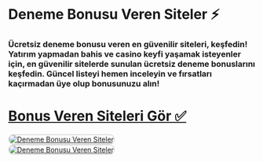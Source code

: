 # Deneme Bonusu Veren Siteler ⚡
### Ücretsiz deneme bonusu veren en güvenilir siteleri, keşfedin! Yatırım yapmadan bahis ve casino keyfi yaşamak isteyenler için, en güvenilir sitelerde sunulan ücretsiz deneme bonuslarını keşfedin. Güncel listeyi hemen inceleyin ve fırsatları kaçırmadan üye olup bonusunuzu alın!

# <a href="http://garajgiris.com/gthbheylnk">Bonus Veren Siteleri Gör ✅</a>

<a href="http://garajgiris.com/zbahisgit" title="Deneme Bonusu Veren Siteler">
<img src="https://r.resimlink.com/TfsoBg.png" alt="Deneme Bonusu Veren Siteler" style="max-width: 48%; border: 2px solid #ddd; border-radius: 10px; margin-right: 1%;">
</a>
<br/>

<a href="http://garajgiris.com/gthbheylnk" title="Deneme Bonusu Veren Siteler">
<img src="https://r.resimlink.com/xnuP05B.png" alt="Deneme Bonusu Veren Siteler" style="max-width: 48%; border: 2px solid #ddd; border-radius: 10px; margin-right: 1%;">
</a>

